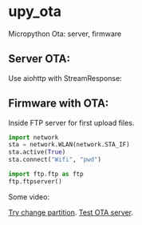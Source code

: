 # upy_ota
Micropython Ota: server, firmware


## Server OTA: 
Use aiohttp with StreamResponse:

## Firmware with OTA:
Inside FTP server for first upload files.

```python
import network
sta = network.WLAN(network.STA_IF)
sta.active(True)
sta.connect("Wifi", "pwd")

import ftp.ftp as ftp
ftp.ftpserver()
```


Some video:

[Try change partition](https://youtu.be/fImFlty40GY).
[Test OTA server](https://www.youtube.com/watch?v=_ywJw2IqUIYY).

